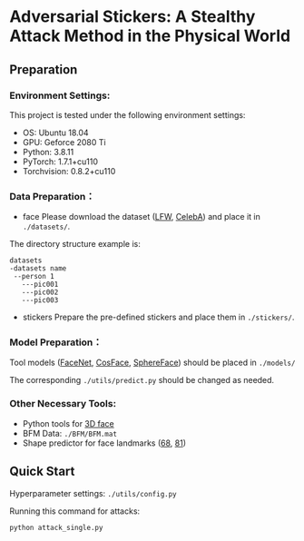 # Adversarial Stickers: A Stealthy Attack Method in the Physical World

## Preparation

### Environment Settings:

This project is tested under the following environment settings:
+ OS: Ubuntu 18.04
+ GPU: Geforce 2080 Ti
+ Python: 3.8.11
+ PyTorch: 1.7.1+cu110
+ Torchvision: 0.8.2+cu110

### Data Preparation：
+ face
Please download the dataset ([LFW](http://vis-www.cs.umass.edu/lfw/), [CelebA](http://mmlab.ie.cuhk.edu.hk/projects/CelebA.html)) and place it in ```./datasets/```.

The directory structure example is:
```
datasets
-datasets name
 --person 1
   ---pic001
   ---pic002
   ---pic003  
```
+ stickers
Prepare the pre-defined stickers and place them in ```./stickers/```.
### Model Preparation：
Tool models ([FaceNet](https://github.com/timesler/facenet-pytorch), [CosFace](https://github.com/deepinsight/insightface/tree/master/recognition), [SphereFace](https://github.com/clcarwin/sphereface\_pytorch)) should be placed in ```./models/```

The corresponding ```./utils/predict.py``` should be changed as needed.
### Other Necessary Tools:
+ Python tools for [3D face](https://github.com/YadiraF/face3d/tree/master/face3d)
+ BFM Data: ```./BFM/BFM.mat```
+ Shape predictor for face landmarks ([68](https://github.com/r4onlyrishabh/facial-detection/tree/master/dataset), [81](https://github.com/codeniko/shape_predictor_81_face_landmarks))

## Quick Start
Hyperparameter settings: ```./utils/config.py```

Running this command for attacks:
```
python attack_single.py
```


